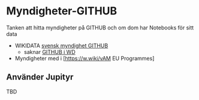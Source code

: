 # Myndigheter-GITHUB
Tanken att hitta myndigheter på GITHUB och om dom har Notebooks för sitt data

* WIKIDATA [svensk myndighet GITHUB](https://w.wiki/vAP)
  * saknar [GITHUB i WD](https://w.wiki/vAR)
* Myndigheter med i [https://w.wiki/vAM EU Programmes]

## Använder Jupityr
TBD
